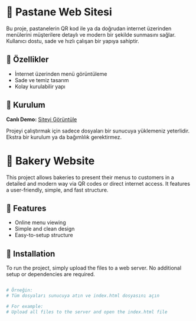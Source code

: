 # 🥐 Pastane Web Sitesi

Bu proje, pastanelerin QR kod ile ya da doğrudan internet üzerinden menülerini müşterilere detaylı ve modern bir şekilde sunmasını sağlar. Kullanıcı dostu, sade ve hızlı çalışan bir yapıya sahiptir.

## 🚀 Özellikler

- İnternet üzerinden menü görüntüleme  
- Sade ve temiz tasarım  
- Kolay kurulabilir yapı

## 🔧 Kurulum
**Canlı Demo:** [Siteyi Görüntüle](https://emirhanorun.github.io/pastane-web/)

Projeyi çalıştırmak için sadece dosyaları bir sunucuya yüklemeniz yeterlidir. Ekstra bir kurulum ya da bağımlılık gerektirmez.
# 🥐 Bakery Website

This project allows bakeries to present their menus to customers in a detailed and modern way via QR codes or direct internet access. It features a user-friendly, simple, and fast structure.

## 🚀 Features


- Online menu viewing  
- Simple and clean design  
- Easy-to-setup structure

## 🔧 Installation

To run the project, simply upload the files to a web server. No additional setup or dependencies are required.
```bash

# Örneğin:
# Tüm dosyaları sunucuya atın ve index.html dosyasını açın

# For example:
# Upload all files to the server and open the index.html file

